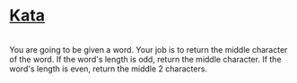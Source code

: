 # <a href=https://www.codewars.com/kata/56747fd5cb988479af000028>Kata</a>
<br>
You are going to be given a word. Your job is to return the middle character of the word. If the word's length is odd, return the middle character. If the word's length is even, return the middle 2 characters.
<br>
